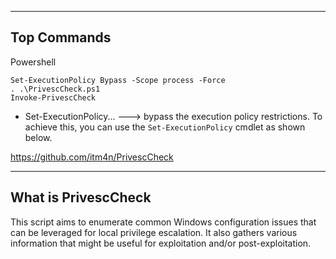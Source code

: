 --- ---

<h2>Top Commands</h2>

Powershell
```shell-session
Set-ExecutionPolicy Bypass -Scope process -Force
. .\PrivescCheck.ps1
Invoke-PrivescCheck
```

- Set-ExecutionPolicy...        ---> bypass the execution policy restrictions. To achieve this, you can use the `Set-ExecutionPolicy` cmdlet as shown below.

https://github.com/itm4n/PrivescCheck

---

<h2>What is PrivescCheck</h2>

This script aims to enumerate common Windows configuration issues that can be leveraged for local privilege escalation. It also gathers various information that might be useful for exploitation and/or post-exploitation.